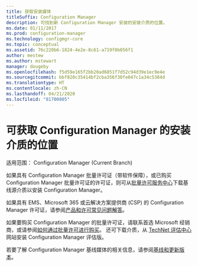 ```yaml
---
title: 获取安装媒体
titleSuffix: Configuration Manager
description: 可找到新 Configuration Manager 安装的安装介质的位置。
ms.date: 01/11/2017
ms.prod: configuration-manager
ms.technology: configmgr-core
ms.topic: conceptual
ms.assetid: 76c220b6-1824-4e2e-8c61-a719f0b056f1
author: mestew
ms.author: mstewart
manager: dougeby
ms.openlocfilehash: f5d59e165f2bb20ad6851f7d52c94d39e1ec9e4e
ms.sourcegitcommit: bbf820c35414bf2cba356f30fe047c1a34c5384d
ms.translationtype: HT
ms.contentlocale: zh-CN
ms.lasthandoff: 04/21/2020
ms.locfileid: "81700805"
---
```

# <a name="where-to-get-installation-media-for-configuration-manager"></a>可获取 Configuration Manager 的安装介质的位置

适用范围：  Configuration Manager (Current Branch)

如果具有 Configuration Manager 批量许可证（带软件保障），或已购买 Configuration Manager 批量许可证的许可证，则可从[批量许可服务中心](https://www.microsoft.com/Licensing/servicecenter/default.aspx)下载基线源介质以安装 Configuration Manager。   

如果具有 EMS、Microsoft 365 或云解决方案提供商 (CSP) 的 Configuration Manager 许可证，请参阅[产品和许可常见问题解答](../../../understand/product-and-licensing-faq.md#bkmk_csp)。

如果要购买 Configuration Manager 的批量许可证，请联系首选 Microsoft 经销商，或请参阅[如何通过批量许可进行购买](https://www.microsoft.com/Licensing/how-to-buy/how-to-buy.aspx)。 还可下载介质，从 [TechNet 评估中心]( https://www.microsoft.com/evalcenter/evaluate-system-center-configuration-manager-and-endpoint-protection)网站安装 Configuration Manager 评估版。

若要了解 Configuration Manager 基线媒体的相关信息，请参阅[基线和更新版本](../../manage/updates.md#bkmk_Baselines)。
